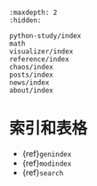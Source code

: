 ```{include} ../README.md
```

```{toctree}
:maxdepth: 2
:hidden:

python-study/index
math
visualizer/index
reference/index
chaos/index
posts/index
news/index
about/index
```

# 索引和表格

* {ref}`genindex`
* {ref}`modindex`
* {ref}`search`
